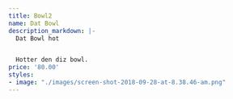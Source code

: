 ```yaml
---
title: Bowl2
name: Dat Bowl
description_markdown: |-
  Dat Bowl hot


  Hotter den diz bowl.
price: '80.00'
styles:
- image: "./images/screen-shot-2018-09-28-at-8.38.46-am.png"
---
```


